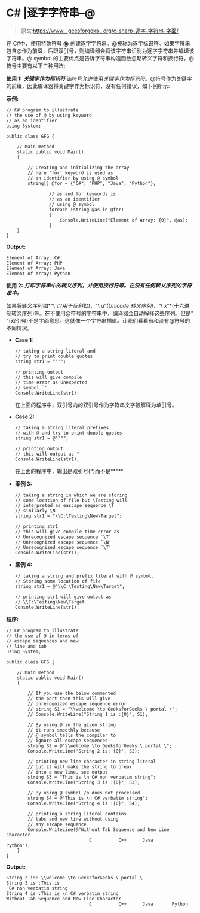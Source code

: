 # C# |逐字字符串–@

> 原文:[https://www . geesforgeks . org/c-sharp-逐字-字符串-字面/](https://www.geeksforgeeks.org/c-sharp-verbatim-string-literal/)

在 C#中，使用特殊符号 **@** 创建逐字字符串。@被称为逐字标识符。如果字符串包含@作为前缀，后跟双引号，则编译器会将该字符串识别为逐字字符串并编译该字符串。@ symbol 的主要优点是告诉字符串构造函数忽略转义字符和换行符。@符号主要有以下三种用法:

**使用 1:** ***关键字作为标识符***
该符号允许使用*关键字作为标识符*。@符号作为关键字的前缀，因此编译器将关键字作为标识符，没有任何错误，如下例所示:

**示例:**

```
// C# program to illustrate
// the use of @ by using keyword
// as an identifier
using System;

public class GFG {

    // Main method
    static public void Main()
    {

        // Creating and initializing the array
        // here 'for' keyword is used as 
        // an identifier by using @ symbol
        string[] @for = {"C#", "PHP", "Java", "Python"};

                // as and for keywords is 
                // as an identifier
                // using @ symbol
                foreach (string @as in @for)
                {
                    Console.WriteLine("Element of Array: {0}", @as);
                }
    }
}
```

**Output:**

```
Element of Array: C#
Element of Array: PHP
Element of Array: Java
Element of Array: Python

```

**使用 2:** ***打印字符串中的转义序列，并使用换行符等。在没有任何转义序列的字符串中。***

如果将转义序列如*“\ \”*(用于反斜杠)、*“\ u”*(Unicode 转义序列)、*“\ x”*(十六进制转义序列)等。在不使用@符号的字符串中，编译器会自动解释这些序列。但是" "(双引号)不是字面意思。这就像一个字符串插值。让我们看看有和没有@符号的不同情况。

*   **Case 1:**

    ```
    // taking a string literal and 
    // try to print double quotes
    string str1 = """";

    // printing output
    // this will give compile
    // time error as Unexpected 
    // symbol `' 
    Console.WriteLine(str1);

    ```

    在上面的程序中，双引号内的双引号作为字符串文字被解释为单引号。

*   **Case 2:**

    ```
    // taking a string literal prefixes
    // with @ and try to print double quotes
    string str1 = @"""";

    // printing output
    // this will output as "
    Console.WriteLine(str1);

    ```

    在上面的程序中，输出是双引号(**“**)而不是**“**

*   **案例 3:**

    ```
    // taking a string in which we are storing 
    // some location of file but \Testing will 
    // interpreted as eascape sequence \T 
    // similarly \N
    string str1 = "\\C:\Testing\New\Target";

    // printing str1
    // this will give compile time error as
    // Unrecognized escape sequence `\T'
    // Unrecognized escape sequence `\N'
    // Unrecognized escape sequence `\T'
    Console.WriteLine(str1);

    ```

*   **案例 4:**

    ```
    // taking a string and prefix literal with @ symbol. 
    // Storing some location of file 
    string str1 = @"\\C:\Testing\New\Target";

    // printing str1 will give output as 
    // \\C:\Testing\New\Target
    Console.WriteLine(str1);

    ```

**程序:**

```
// C# program to illustrate
// the use of @ in terms of 
// escape sequences and new 
// line and tab
using System;

public class GFG {

    // Main method
    static public void Main()
    {

        // If you use the below commented
        // the part then this will give
        // Unrecognized escape sequence error
        // string S1 = "\\welcome \to GeeksforGeeks \ portal \";
        // Console.WriteLine("String 1 is :{0}", S1);

        // By using @ in the given string 
        // it runs smoothly because
        // @ symbol tells the compiler to
        // ignore all escape sequences
        string S2 = @"\\welcome \to GeeksforGeeks \ portal \";
        Console.WriteLine("String 2 is: {0}", S2);

        // printing new line character in string literal
        // but it will make the string to break  
        // into a new line, see output
        string S3 = "This is \n C# non verbatim string";
        Console.WriteLine("String 3 is :{0}", S3);

        // By using @ symbol /n does not processed
        string S4 = @"This is \n C# verbatim string";
        Console.WriteLine("String 4 is :{0}", S4);

        // printing a string literal contains 
        // tabs and new line without using 
        // any escape sequence
        Console.WriteLine(@"Without Tab Sequence and New Line Character
                               C          C++      Java       Python");
    }
}
```

**Output:**

```
String 2 is: \\welcome \to GeeksforGeeks \ portal \
String 3 is :This is 
 C# non verbatim string
String 4 is :This is \n C# verbatim string
Without Tab Sequence and New Line Character
                               C          C++      Java       Python

```